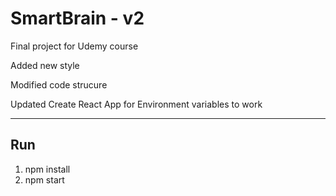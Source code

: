 # SmartBrain - v2
Final project for Udemy course

Added new style

Modified code strucure

Updated Create React App for Environment variables to work

------
## Run

1. npm install
2. npm start